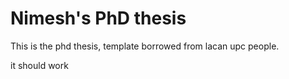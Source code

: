# Nimesh's PhD thesis

This is the phd thesis, template borrowed from lacan upc people.

it should work
